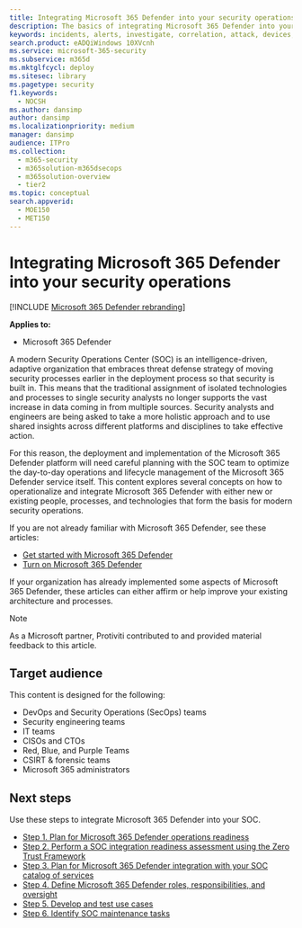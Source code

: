 ```yaml
---
title: Integrating Microsoft 365 Defender into your security operations
description: The basics of integrating Microsoft 365 Defender into your security operations.
keywords: incidents, alerts, investigate, correlation, attack, devices, users, identities, identity, mailbox, email, 365, microsoft, m365, incident response, cyber-attack, secops, security operations, soc
search.product: eADQiWindows 10XVcnh
ms.service: microsoft-365-security
ms.subservice: m365d
ms.mktglfcycl: deploy
ms.sitesec: library
ms.pagetype: security
f1.keywords: 
  - NOCSH
ms.author: dansimp
author: dansimp
ms.localizationpriority: medium
manager: dansimp
audience: ITPro
ms.collection: 
  - m365-security
  - m365solution-m365dsecops
  - m365solution-overview
  - tier2
ms.topic: conceptual
search.appverid: 
  - MOE150
  - MET150
---
```

# Integrating Microsoft 365 Defender into your security operations

[!INCLUDE [Microsoft 365 Defender rebranding](../includes/microsoft-defender.md)]

**Applies to:**
- Microsoft 365 Defender

A modern Security Operations Center (SOC) is an intelligence-driven, adaptive organization that embraces threat defense strategy of moving security processes earlier in the deployment process so that security is built in. This means that the traditional assignment of isolated technologies and processes to single security analysts no longer supports the vast increase in data coming in from multiple sources. Security analysts and engineers are being asked to take a more holistic approach and to use shared insights across different platforms and disciplines to take effective action.

For this reason, the deployment and implementation of the Microsoft 365 Defender platform will need careful planning with the SOC team to optimize the day-to-day operations and lifecycle management of the Microsoft 365 Defender service itself. This content explores several concepts on how to operationalize and integrate Microsoft 365 Defender with either new or existing people, processes, and technologies that form the basis for modern security operations.

If you are not already familiar with Microsoft 365 Defender, see these articles:

- [Get started with Microsoft 365 Defender](get-started.md)
- [Turn on Microsoft 365 Defender](m365d-enable.md)

If your organization has already implemented some aspects of Microsoft 365 Defender, these articles can either affirm or help improve your existing architecture and processes.

>[!Note]
>As a Microsoft partner, Protiviti contributed to and provided material feedback to this article.
>

## Target audience

This content is designed for the following:

- DevOps and Security Operations (SecOps) teams
- Security engineering teams
- IT teams
- CISOs and CTOs
- Red, Blue, and Purple Teams
- CSIRT & forensic teams
- Microsoft 365 administrators

## Next steps

Use these steps to integrate Microsoft 365 Defender into your SOC.

- [Step 1. Plan for Microsoft 365 Defender operations readiness](integrate-microsoft-365-defender-secops-plan.md)
- [Step 2. Perform a SOC integration readiness assessment using the Zero Trust Framework](integrate-microsoft-365-defender-secops-readiness.md)
- [Step 3. Plan for Microsoft 365 Defender integration with your SOC catalog of services](integrate-microsoft-365-defender-secops-services.md)
- [Step 4. Define Microsoft 365 Defender roles, responsibilities, and oversight](integrate-microsoft-365-defender-secops-roles.md)
- [Step 5. Develop and test use cases](integrate-microsoft-365-defender-secops-use-cases.md)
- [Step 6. Identify SOC maintenance tasks](integrate-microsoft-365-defender-secops-tasks.md)



